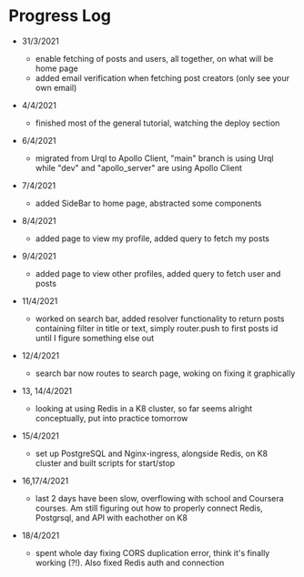 # Progress Log

- 31/3/2021
  - enable fetching of posts and users, all together, on what will be home page
  - added email verification when fetching post creators (only see your own email)

- 4/4/2021
  - finished most of the general tutorial, watching the deploy section

- 6/4/2021
  - migrated from Urql to Apollo Client, "main" branch is using Urql while "dev" and "apollo_server" are using Apollo Client

- 7/4/2021
  - added SideBar to home page, abstracted some components

- 8/4/2021
  - added page to view my profile, added query to fetch my posts

- 9/4/2021
  - added page to view other profiles, added query to fetch user and posts

- 11/4/2021
  - worked on search bar, added resolver functionality to return posts containing filter in title or text, simply router.push to first posts id until I figure something else out

- 12/4/2021
  - search bar now routes to search page, woking on fixing it graphically

- 13, 14/4/2021
  - looking at using Redis in a K8 cluster, so far seems alright conceptually, put into practice tomorrow

- 15/4/2021
  - set up PostgreSQL and Nginx-ingress, alongside Redis, on K8 cluster and built scripts for start/stop

- 16,17/4/2021
  - last 2 days have been slow, overflowing with school and Coursera courses. Am still figuring out how to properly connect Redis, Postgrsql, and API with eachother on K8

- 18/4/2021
  - spent whole day fixing CORS duplication error, think it's finally working (?!). Also fixed Redis auth and connection
